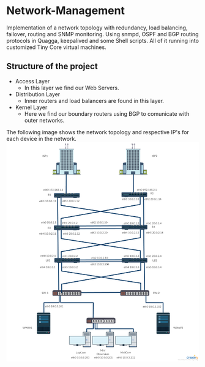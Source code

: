 # Network-Management
Implementation of a network topology with redundancy, load balancing, failover, routing and SNMP monitoring. Using snmpd, OSPF and BGP routing protocols in Quagga, keepalived and some Shell scripts. All of it running into customized Tiny Core virtual machines.
## Structure of the project
* Access Layer
  * In this layer we find our Web Servers.
* Distribution Layer
  * Inner routers and load balancers are found in this layer.
* Kernel Layer
  * Here we find our boundary routers using BGP to comunicate with outer networks.

The following image shows the network topology and respective IP's for each device in the network.
![Network Topology](/images/network-topology.png)
